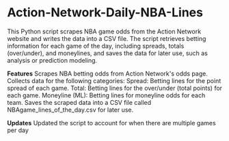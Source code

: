 # Action-Network-Daily-NBA-Lines
This Python script scrapes NBA game odds from the Action Network website and writes the data into a CSV file. The script retrieves betting information for each game of the day, including spreads, totals (over/under), and moneylines, and saves the data for later use, such as analysis or prediction modeling.

**Features**
Scrapes NBA betting odds from Action Network's odds page. Collects data for the following categories:
Spread: Betting lines for the point spread of each game.
Total: Betting lines for the over/under (total points) for each game.
Moneyline (ML): Betting lines for moneyline odds for each team.
Saves the scraped data into a CSV file called NBAgame_lines_of_the_day.csv for later use.

**Updates**
Updated the script to account for when there are multiple games per day 
